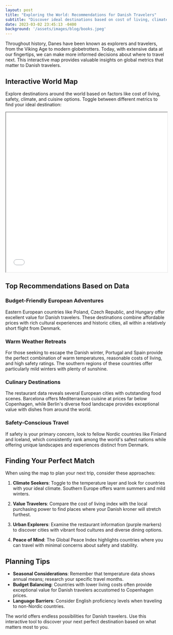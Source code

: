 ```yaml
---
layout: post
title: "Exploring the World: Recommendations for Danish Travelers"
subtitle: "Discover ideal destinations based on cost of living, climate, safety, and more using our interactive global map."
date: 2023-03-02 23:45:13 -0400
background: '/assets/images/blog/books.jpeg'
---
```


Throughout history, Danes have been known as explorers and travelers, from the Viking Age to modern globetrotters. Today, with extensive data at our fingertips, we can make more informed decisions about where to travel next. This interactive map provides valuable insights on global metrics that matter to Danish travelers.

## Interactive World Map

Explore destinations around the world based on factors like cost of living, safety, climate, and cuisine options. Toggle between different metrics to find your ideal destination:

<iframe src="/assets/global_cost_of_living_map.html" width="100%" height="500px"></iframe>  

## Top Recommendations Based on Data

### Budget-Friendly European Adventures
Eastern European countries like Poland, Czech Republic, and Hungary offer excellent value for Danish travelers. These destinations combine affordable prices with rich cultural experiences and historic cities, all within a relatively short flight from Denmark.

### Warm Weather Retreats
For those seeking to escape the Danish winter, Portugal and Spain provide the perfect combination of warm temperatures, reasonable costs of living, and high safety ratings. The southern regions of these countries offer particularly mild winters with plenty of sunshine.

### Culinary Destinations
The restaurant data reveals several European cities with outstanding food scenes. Barcelona offers Mediterranean cuisine at prices far below Copenhagen, while Berlin's diverse food landscape provides exceptional value with dishes from around the world.

### Safety-Conscious Travel
If safety is your primary concern, look to fellow Nordic countries like Finland and Iceland, which consistently rank among the world's safest nations while offering unique landscapes and experiences distinct from Denmark.

## Finding Your Perfect Match

When using the map to plan your next trip, consider these approaches:

1. **Climate Seekers**: Toggle to the temperature layer and look for countries with your ideal climate. Southern Europe offers warm summers and mild winters.

2. **Value Travelers**: Compare the cost of living index with the local purchasing power to find places where your Danish kroner will stretch furthest.

3. **Urban Explorers**: Examine the restaurant information (purple markers) to discover cities with vibrant food cultures and diverse dining options.

4. **Peace of Mind**: The Global Peace Index highlights countries where you can travel with minimal concerns about safety and stability.

## Planning Tips

- **Seasonal Considerations**: Remember that temperature data shows annual means; research your specific travel months.
- **Budget Balancing**: Countries with lower living costs often provide exceptional value for Danish travelers accustomed to Copenhagen prices.
- **Language Barriers**: Consider English proficiency levels when traveling to non-Nordic countries.

The world offers endless possibilities for Danish travelers. Use this interactive tool to discover your next perfect destination based on what matters most to you.